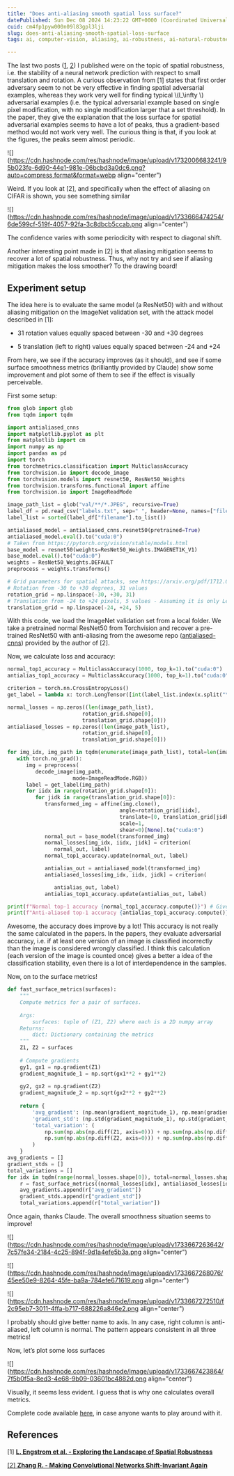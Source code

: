 ```yaml
---
title: "Does anti-aliasing smooth spatial loss surface?"
datePublished: Sun Dec 08 2024 14:23:22 GMT+0000 (Coordinated Universal Time)
cuid: cm4fp1pyw000n09l83gpl3lji
slug: does-anti-aliasing-smooth-spatial-loss-surface
tags: ai, computer-vision, aliasing, ai-robustness, ai-natural-robustness, ai-spatial-robustness

---
```


The last two posts ([1](https://robustramblings.hashnode.dev/paper-review-exploring-the-landscape-of-spatial-robustness), [2](https://robustramblings.hashnode.dev/paper-summary-making-convolutional-networks-shift-invariant-again)) I published were on the topic of spatial robustness, i.e. the stability of a neural network prediction with respect to small translation and rotation. A curious observation from \[1\] states that first order adversary seem to not be very effective in finding spatial adversarial examples, whereas they work very well for finding typical \\(l_\infty \\) adversarial examples (i.e. the typical adversarial example based on single pixel modification, with no single modification larger that a set threshold). In the paper, they give the explanation that the loss surface for spatial adversarial examples seems to have a lot of peaks, thus a gradient-based method would not work very well. The curious thing is that, if you look at the figures, the peaks seem almost periodic.

![](https://cdn.hashnode.com/res/hashnode/image/upload/v1732006683241/95b023fe-6d90-44e1-981e-06bcbd3a0dc6.png?auto=compress,format&format=webp align="center")

Weird. If you look at \[2\], and specifically when the effect of aliasing on CIFAR is shown, you see something similar

![](https://cdn.hashnode.com/res/hashnode/image/upload/v1733666474254/6de599cf-519f-4057-92fa-3c8dbcb5ccab.png align="center")

The confidence varies with some periodicity with respect to diagonal shift.

Another interesting point made in \[2\] is that aliasing mitigation seems to recover a lot of spatial robustness. Thus, why not try and see if aliasing mitigation makes the loss smoother? To the drawing board!

## Experiment setup

The idea here is to evaluate the same model (a ResNet50) with and without aliasing mitigation on the ImageNet validation set, with the attack model described in \[1\]:

* 31 rotation values equally spaced between -30 and +30 degrees
    
* 5 translation (left to right) values equally spaced between -24 and +24
    

From here, we see if the accuracy improves (as it should), and see if some surface smoothness metrics (brilliantly provided by Claude) show some improvement and plot some of them to see if the effect is visually perceivable.

First some setup:

```python
from glob import glob
from tqdm import tqdm

import antialiased_cnns
import matplotlib.pyplot as plt
from matplotlib import cm
import numpy as np
import pandas as pd
import torch
from torchmetrics.classification import MulticlassAccuracy
from torchvision.io import decode_image
from torchvision.models import resnet50, ResNet50_Weights
from torchvision.transforms.functional import affine
from torchvision.io import ImageReadMode

image_path_list = glob("val/**/*.JPEG", recursive=True)
label_df = pd.read_csv("labels.txt", sep=" ", header=None, names=["filename", "class_id", "class_name"])
label_list = sorted(label_df["filename"].to_list())

antialiased_model = antialiased_cnns.resnet50(pretrained=True)
antialiased_model.eval().to("cuda:0")
# Taken from https://pytorch.org/vision/stable/models.html
base_model = resnet50(weights=ResNet50_Weights.IMAGENET1K_V1)
base_model.eval().to("cuda:0")
weights = ResNet50_Weights.DEFAULT
preprocess = weights.transforms()

# Grid parameters for spatial attacks, see https://arxiv.org/pdf/1712.02779v4
# Rotation from -30 to +30 degrees, 31 values
rotation_grid = np.linspace(-30, +30, 31)
# Translation from -24 to +24 pixels, 5 values - Assuming it is only Left to Right
translation_grid = np.linspace(-24, +24, 5)
```

With this code, we load the ImageNet validation set from a local folder. We take a pretrained normal ResNet50 from Torchvision and recover a pre-trained ResNet50 with anti-aliasing from the awesome repo ([antialiased-cnns](https://github.com/adobe/antialiased-cnns)) provided by the author of \[2\].

Now, we calculate loss and accuracy:

```python
normal_top1_accuracy = MulticlassAccuracy(1000, top_k=1).to("cuda:0")
antialias_top1_accuracy = MulticlassAccuracy(1000, top_k=1).to("cuda:0")

criterion = torch.nn.CrossEntropyLoss()
get_label = lambda x: torch.LongTensor([int(label_list.index(x.split("\\")[-2]))]).to("cuda:0")

normal_losses = np.zeros((len(image_path_list), 
                        rotation_grid.shape[0], 
                        translation_grid.shape[0]))
antialiased_losses = np.zeros((len(image_path_list), 
                        rotation_grid.shape[0], 
                        translation_grid.shape[0]))

for img_idx, img_path in tqdm(enumerate(image_path_list), total=len(image_path_list)):
   with torch.no_grad():
      img = preprocess(
         decode_image(img_path,
                     mode=ImageReadMode.RGB))
      label = get_label(img_path)
      for iidx in range(rotation_grid.shape[0]):
         for jidk in range(translation_grid.shape[0]):
            transformed_img = affine(img.clone(), 
                                    angle=rotation_grid[iidx],
                                    translate=[0, translation_grid[jidk]],
                                    scale=1,
                                    shear=0)[None].to("cuda:0")
            normal_out = base_model(transformed_img)
            normal_losses[img_idx, iidx, jidk] = criterion(
               normal_out, label)
            normal_top1_accuracy.update(normal_out, label)

            antialias_out = antialiased_model(transformed_img)
            antialiased_losses[img_idx, iidx, jidk] = criterion(

               antialias_out, label) 
            antialias_top1_accuracy.update(antialias_out, label)

print(f"Normal top-1 accuracy {normal_top1_accuracy.compute()}") # Gives 0.5601!
print(f"Anti-aliased top-1 accuracy {antialias_top1_accuracy.compute()}") # Gives 0.7898!
```

Awesome, the accuracy does improve by a lot! This accuracy is not really the same calculated in the papers. In the papers, they evaluate adversarial accuracy, i.e. if at least one version of an image is classified incorrectly than the image is considered wrongly classified. I think this calculation (each version of the image is counted once) gives a better a idea of the classification stability, even there is a lot of interdependence in the samples.

Now, on to the surface metrics!

```python
def fast_surface_metrics(surfaces):
    """
    Compute metrics for a pair of surfaces.
    
    Args:
        surfaces: tuple of (Z1, Z2) where each is a 2D numpy array
    Returns:
        dict: Dictionary containing the metrics
    """
    Z1, Z2 = surfaces
    
    # Compute gradients
    gy1, gx1 = np.gradient(Z1)
    gradient_magnitude_1 = np.sqrt(gx1**2 + gy1**2)
    
    gy2, gx2 = np.gradient(Z2)
    gradient_magnitude_2 = np.sqrt(gx2**2 + gy2**2)
    
    return {
        'avg_gradient': (np.mean(gradient_magnitude_1), np.mean(gradient_magnitude_2)),
        'gradient_std': (np.std(gradient_magnitude_1), np.std(gradient_magnitude_2)),
        'total_variation': (
            np.sum(np.abs(np.diff(Z1, axis=0))) + np.sum(np.abs(np.diff(Z1, axis=1))),
            np.sum(np.abs(np.diff(Z2, axis=0))) + np.sum(np.abs(np.diff(Z2, axis=1)))
        )
    }
avg_gradients = []
gradient_stds = []
total_variations = []
for idx in tqdm(range(normal_losses.shape[0]), total=normal_losses.shape[0]):
    r = fast_surface_metrics((normal_losses[idx], antialiased_losses[idx]))
    avg_gradients.append(r["avg_gradient"])
    gradient_stds.append(r["gradient_std"])
    total_variations.append(r["total_variation"])
```

Once again, thanks Claude. The overall smoothness situation seems to improve!

![](https://cdn.hashnode.com/res/hashnode/image/upload/v1733667263642/7c57fe34-2184-4c25-894f-9d1a4efe5b3a.png align="center")

![](https://cdn.hashnode.com/res/hashnode/image/upload/v1733667268076/45ee50e9-8264-45fe-ba9a-784efe671619.png align="center")

![](https://cdn.hashnode.com/res/hashnode/image/upload/v1733667272510/f2c95eb7-3011-4ffa-b717-688226a846e2.png align="center")

I probably should give better name to axis. In any case, right column is anti-aliased, left column is normal. The pattern appears consistent in all three metrics!

Now, let’s plot some loss surfaces

![](https://cdn.hashnode.com/res/hashnode/image/upload/v1733667423864/7f5b0f5a-8ed3-4e68-9b09-03601bc4882d.png align="center")

Visually, it seems less evident. I guess that is why one calculates overall metrics.

Complete code available [here](https://github.com/VictorZeno/robustness-experiments/blob/main/spatial-robustness/aliasing/loss\%20smoothness/antialias_spatial_loss_surface.ipynb), in case anyone wants to play around with it.

## References

\[1\] [**L. Engstrom et al. - Exploring the Landscape of Spatial Robustness**](https://arxiv.org/abs/1712.02779)

[\[2\] **Zhang R. - Making Convolutional Networks Shift-Invariant Again**](https://arxiv.org/abs/1712.02779)